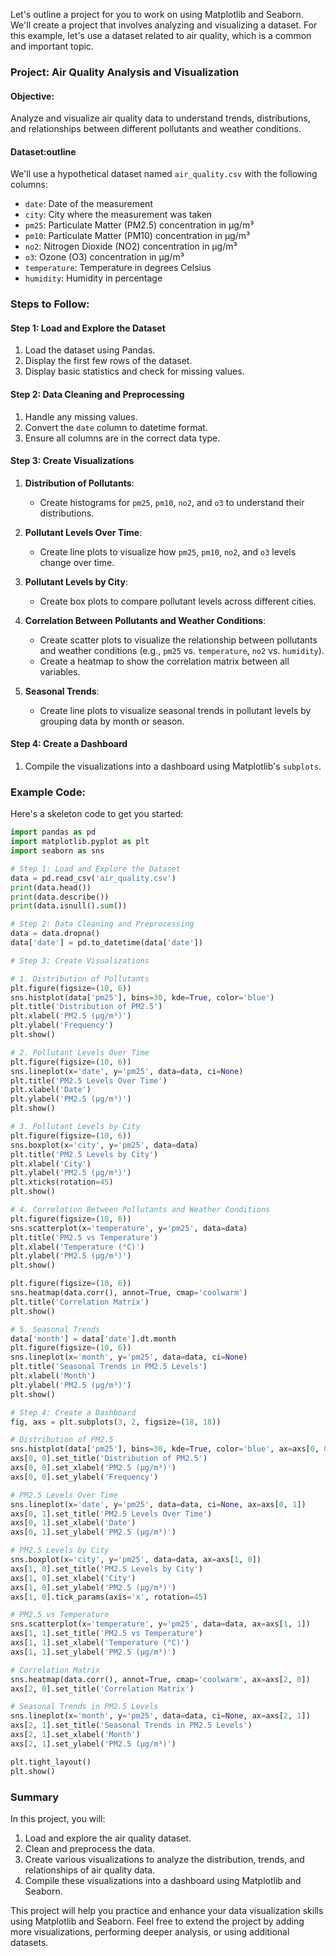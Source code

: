 Let's outline a project for you to work on using Matplotlib and Seaborn. We'll create a project that involves analyzing and visualizing a dataset. For this example, let's use a dataset related to air quality, which is a common and important topic.

### Project: Air Quality Analysis and Visualization

#### Objective:

Analyze and visualize air quality data to understand trends, distributions, and relationships between different pollutants and weather conditions.

#### Dataset:outline

We'll use a hypothetical dataset named `air_quality.csv` with the following columns:

- `date`: Date of the measurement
- `city`: City where the measurement was taken
- `pm25`: Particulate Matter (PM2.5) concentration in µg/m³
- `pm10`: Particulate Matter (PM10) concentration in µg/m³
- `no2`: Nitrogen Dioxide (NO2) concentration in µg/m³
- `o3`: Ozone (O3) concentration in µg/m³
- `temperature`: Temperature in degrees Celsius
- `humidity`: Humidity in percentage

### Steps to Follow:

#### Step 1: Load and Explore the Dataset

1. Load the dataset using Pandas.
2. Display the first few rows of the dataset.
3. Display basic statistics and check for missing values.

#### Step 2: Data Cleaning and Preprocessing

1. Handle any missing values.
2. Convert the `date` column to datetime format.
3. Ensure all columns are in the correct data type.

#### Step 3: Create Visualizations

1. **Distribution of Pollutants**:

   - Create histograms for `pm25`, `pm10`, `no2`, and `o3` to understand their distributions.

2. **Pollutant Levels Over Time**:

   - Create line plots to visualize how `pm25`, `pm10`, `no2`, and `o3` levels change over time.

3. **Pollutant Levels by City**:

   - Create box plots to compare pollutant levels across different cities.

4. **Correlation Between Pollutants and Weather Conditions**:

   - Create scatter plots to visualize the relationship between pollutants and weather conditions (e.g., `pm25` vs. `temperature`, `no2` vs. `humidity`).
   - Create a heatmap to show the correlation matrix between all variables.

5. **Seasonal Trends**:
   - Create line plots to visualize seasonal trends in pollutant levels by grouping data by month or season.

#### Step 4: Create a Dashboard

1. Compile the visualizations into a dashboard using Matplotlib's `subplots`.

### Example Code:

Here's a skeleton code to get you started:

```python
import pandas as pd
import matplotlib.pyplot as plt
import seaborn as sns

# Step 1: Load and Explore the Dataset
data = pd.read_csv('air_quality.csv')
print(data.head())
print(data.describe())
print(data.isnull().sum())

# Step 2: Data Cleaning and Preprocessing
data = data.dropna()
data['date'] = pd.to_datetime(data['date'])

# Step 3: Create Visualizations

# 1. Distribution of Pollutants
plt.figure(figsize=(10, 6))
sns.histplot(data['pm25'], bins=30, kde=True, color='blue')
plt.title('Distribution of PM2.5')
plt.xlabel('PM2.5 (µg/m³)')
plt.ylabel('Frequency')
plt.show()

# 2. Pollutant Levels Over Time
plt.figure(figsize=(10, 6))
sns.lineplot(x='date', y='pm25', data=data, ci=None)
plt.title('PM2.5 Levels Over Time')
plt.xlabel('Date')
plt.ylabel('PM2.5 (µg/m³)')
plt.show()

# 3. Pollutant Levels by City
plt.figure(figsize=(10, 6))
sns.boxplot(x='city', y='pm25', data=data)
plt.title('PM2.5 Levels by City')
plt.xlabel('City')
plt.ylabel('PM2.5 (µg/m³)')
plt.xticks(rotation=45)
plt.show()

# 4. Correlation Between Pollutants and Weather Conditions
plt.figure(figsize=(10, 6))
sns.scatterplot(x='temperature', y='pm25', data=data)
plt.title('PM2.5 vs Temperature')
plt.xlabel('Temperature (°C)')
plt.ylabel('PM2.5 (µg/m³)')
plt.show()

plt.figure(figsize=(10, 6))
sns.heatmap(data.corr(), annot=True, cmap='coolwarm')
plt.title('Correlation Matrix')
plt.show()

# 5. Seasonal Trends
data['month'] = data['date'].dt.month
plt.figure(figsize=(10, 6))
sns.lineplot(x='month', y='pm25', data=data, ci=None)
plt.title('Seasonal Trends in PM2.5 Levels')
plt.xlabel('Month')
plt.ylabel('PM2.5 (µg/m³)')
plt.show()

# Step 4: Create a Dashboard
fig, axs = plt.subplots(3, 2, figsize=(18, 18))

# Distribution of PM2.5
sns.histplot(data['pm25'], bins=30, kde=True, color='blue', ax=axs[0, 0])
axs[0, 0].set_title('Distribution of PM2.5')
axs[0, 0].set_xlabel('PM2.5 (µg/m³)')
axs[0, 0].set_ylabel('Frequency')

# PM2.5 Levels Over Time
sns.lineplot(x='date', y='pm25', data=data, ci=None, ax=axs[0, 1])
axs[0, 1].set_title('PM2.5 Levels Over Time')
axs[0, 1].set_xlabel('Date')
axs[0, 1].set_ylabel('PM2.5 (µg/m³)')

# PM2.5 Levels by City
sns.boxplot(x='city', y='pm25', data=data, ax=axs[1, 0])
axs[1, 0].set_title('PM2.5 Levels by City')
axs[1, 0].set_xlabel('City')
axs[1, 0].set_ylabel('PM2.5 (µg/m³)')
axs[1, 0].tick_params(axis='x', rotation=45)

# PM2.5 vs Temperature
sns.scatterplot(x='temperature', y='pm25', data=data, ax=axs[1, 1])
axs[1, 1].set_title('PM2.5 vs Temperature')
axs[1, 1].set_xlabel('Temperature (°C)')
axs[1, 1].set_ylabel('PM2.5 (µg/m³)')

# Correlation Matrix
sns.heatmap(data.corr(), annot=True, cmap='coolwarm', ax=axs[2, 0])
axs[2, 0].set_title('Correlation Matrix')

# Seasonal Trends in PM2.5 Levels
sns.lineplot(x='month', y='pm25', data=data, ci=None, ax=axs[2, 1])
axs[2, 1].set_title('Seasonal Trends in PM2.5 Levels')
axs[2, 1].set_xlabel('Month')
axs[2, 1].set_ylabel('PM2.5 (µg/m³)')

plt.tight_layout()
plt.show()
```

### Summary

In this project, you will:

1. Load and explore the air quality dataset.
2. Clean and preprocess the data.
3. Create various visualizations to analyze the distribution, trends, and relationships of air quality data.
4. Compile these visualizations into a dashboard using Matplotlib and Seaborn.

This project will help you practice and enhance your data visualization skills using Matplotlib and Seaborn. Feel free to extend the project by adding more visualizations, performing deeper analysis, or using additional datasets.
